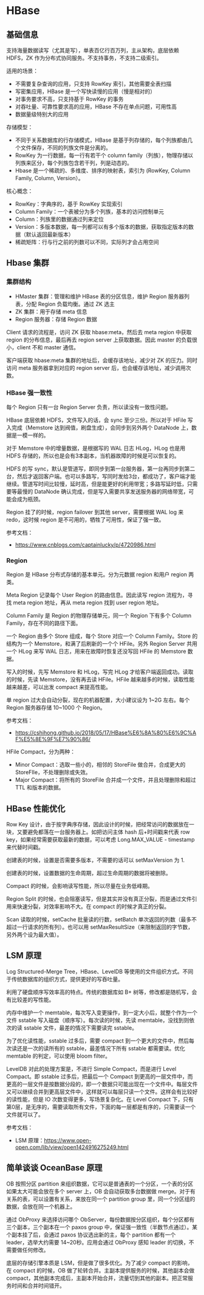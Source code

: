 # HBase

## 基础信息

支持海量数据读写（尤其是写），单表百亿行百万列，主从架构，底层依赖 HDFS，ZK 作为分布式协同服务。不支持事务，不支持二级索引。

适用的场景：

- 不需要复杂查询的应用，只支持 RowKey 索引，其他需要全表扫描
- 写密集应用，HBase 是一个写快读慢的应用（慢是相对的）
- 对事务要求不高，只支持基于 RowKey 的事务
- 对吞吐量、可靠性要求高的应用，HBase 不存在单点问题，可用性高
- 数据量级特别大的应用

存储模型：

- 不同于关系数据库的行存储模式，HBase 是基于列存储的，每个列族都由几个文件保存，不同的列族文件是分离的。
- RowKey 为一行数据，每一行有若干个 column family（列族），物理存储以列族来区分，每个列族包含若干列，列是动态的。
- Hbase 是一个稀疏的、多维度、排序的映射表，索引为 (RowKey, Column Family, Column, Version）。

核心概念：

- RowKey：字典序的，基于 RowKey 实现索引
- Column Family：一个表被分为多个列族，基本的访问控制单元
- Column：列族里的数据通过列来定位
- Version：多版本数据，每一列都可以有多个版本的数据，获取指定版本的数据（默认返回最新版本）
- 稀疏矩阵：行与行之前的列数可以不同，实际列才会占用空间

## Hbase 集群

### 集群结构

- HMaster 集群：管理和维护 HBase 表的分区信息，维护 Region 服务器列表，分配 Region 负载均衡。通过 ZK 选主
- ZK 集群：用于存储 meta 信息
- Region 服务器：存储 Region 数据

Client 请求的流程是，访问 ZK 获取 hbase:meta，然后去 meta region 中获取 region 的分布信息，最后再去 region server 上获取数据。因此 master 的负载很小，client 不和 master 通信。

客户端获取 hbase:meta 集群的地址后，会缓存该地址，减少对 ZK 的压力。同时访问 meta 服务器拿到对应的 region server 后，也会缓存该地址，减少调用次数。

### HBase 强一致性

每个 Region 只有一台 Region Server 负责，所以读没有一致性问题。

HBase 底层依赖 HDFS，文件写入的话，会 sync 至少三份。所以对于 HFile 写入完成（Memstore 达到阀值，刷盘生成），会同步到另外两个 DataNode 上，数据是一模一样的。

对于 Memstore 中的增量数据，是根据写的 WAL 日志 HLog，HLog 也是用 HDFS 存储的，所以也是会有3本副本，当机器故障的时候是可以恢复的。

HDFS 的写 sync，默认是管道写，即同步到第一台服务器，第一台再同步到第二台，然后才返回客户端。也可以多路写，写同时发给3台，都成功了，客户端才能继续。管道写时间比较慢，延时高，但是能更好的利用带宽；多路写延时低，只需要等最慢的 DataNode 确认完成，但是写入需要共享发送服务器的网络带宽，可能会成为瓶颈。

Region 挂了的时候，region failover 到其他 server，需要根据 WAL log 来 redo，这时候 region 是不可用的，牺牲了可用性，保证了强一致。

参考文档：

- <https://www.cnblogs.com/captainlucky/p/4720986.html>

### Region

Region 是 HBase 分布式存储的基本单元。分为元数据 region 和用户 region 两类。

Meta Region 记录每个 User Region 的路由信息。因此读写 region 流程为，寻找 meta region 地址，再从 meta region 找到 user region 地址。

Column Family 是 Region 的物理存储单元，同一个 Region 下有多个 Column Family，存在不同的路径下面。

一个 Region 由多个 Store 组成，每个 Store 对应一个 Column Family。Store 的结构为一个 Memstore，和满了后刷新的一个个 HFile。另外 Region Server 共用一个 HLog 来写 WAL 日志，用来在故障时恢复还没写回 HFile 的 Memstore 数据。

写入的时候，先写 Memstore 和 HLog，写完 HLog 才给客户端返回成功。读取的时候，先读 Memstore，没有再去读 HFile。HFile 越来越多的时候，读取性能越来越差，可以出发 compact 来提高性能。

单 region 过大会自动分裂，现在的机器配置，大小建议设为 1~2G 左右。每个 Region 服务器存储 10~1000 个 Region。

参考文档：

- <https://cshihong.github.io/2018/05/17/HBase%E6%8A%80%E6%9C%AF%E5%8E%9F%E7%90%86/>

HFile Compact，分为两种：

- Minor Compact：选取一些小的，相邻的 StoreFile 做合并，合成更大的 StoreFIle，不处理删除或失效。
- Major Compact：将所有的 StoreFile 合并成一个文件，并且处理删除和超过 TTL 和版本的数据。

## HBase 性能优化

Row Key 设计，由于按字典序存储，因此设计的时候，把经常访问的数据放在一块，又要避免都落在一台服务器上。如把访问主体 hash 后+时间戳来代表 row key，如果经常需要获取最新的数据，可以考虑 Long.MAX_VALUE - timestamp 来代替时间戳。

创建表的时候，设置是否需要多版本，不需要的话可以 setMaxVersion 为 1.

创建表的时候，设置数据的生命周期，超过生命周期的数据将被删除。

Compact 的时候，会影响读写性能，所以尽量在业务低峰期。

Region Split 的时候，也会阻塞读写，但是其实并没有真正分裂，而是通过文件引用来快速分裂，对效率影响不大。在 compact 的时候才真正的分裂。

Scan 读取的时候，setCache 批量读的行数，setBatch 单次返回的列数（最多不超过一行请求的所有列）。也可以用 setMaxResultSize（来限制返回的字节数，另外两个设为最大值）。

## LSM 原理

Log Structured-Merge Tree，HBase、LevelDB 等使用的文件组织方式。不同于传统数据库的组织方式，提供更好的写吞吐量。

利用了硬盘顺序写效率高的特点。传统的数据库如 B+ 树等，修改都是随机写，会有比较差的写性能。

内存中维护一个 memtable，每次写入变更操作，到一定大小后，就整个作为一个文件 sstable 写入磁盘（顺序写）。每次读的时候，先读 memtable，没找到则依次的读 sstable 文件，最差的情况下需要读完 sstable。

为了优化读性能，sstable 过多后，需要 compact 到一个更大的文件中，然后每次读还是一次的读所有的 sstable，最差情况下所有 sstable 都需要读。优化 memtable 的判定，可以使用 bloom filter。

LevelDB 对此的处理方案是，不进行 Simple Compact，而是进行 Level Compact。即 sstable 过多后，把最后一个 Compact 到更高的一层文件中，而更高的一层文件是按数据分段的，即一个数据只可能出现在一个文件中。每层文件又可以继续合并到更高层文件中，这样就可以每层只读一个文件。这样会有比较好的读性能，但是 IO 次数变得更多，写场景复杂化。在 Level Compact 下，只有第0层，是无序的，需要读取所有文件，下面的每一层都是有序的，只需要读一个文件就可以了。

参考文档：

- LSM 原理：<https://www.open-open.com/lib/view/open1424916275249.html>

## 简单谈谈 OceanBase 原理

OB 按照分区 partition 来组织数据，它可以是普通表的一个分区，一个表的分区如果太大可能会放在多个 server 上，OB 会自动获取多台数据做 merge。对于有关系的表，可以设置有关系，来放在同一个 partition group 里，同一个分区组的数据，会放在同一个机器上。

通过 ObProxy 来选择访问哪个 ObServer，每份数据按分区组织，每个分区都有三个副本，三个副本在一个 paxos group 中，保证强一致性（半数节点通过）。某个副本挂了后，会通过 paxos 协议选出新的主，每个 partition 都有一个 leader，选举大约需要 14~20秒。应用会通过 ObProxy 感知 leader 的切换，不需要做任何修改。

底层的存储引擎本质是 LSM，但是做了很多优化。为了减少 compact 的影响，在 compact 的时候，OB 做了轮转合并。主副本提供服务的时候，其他副本会做 compact，其他副本完成后，主副本开始合并，流量切到其他的副本。把正常服务时间和合并时间错开。
